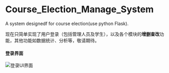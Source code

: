 # Course_Election_Manage_System
A system designedf for course election(use python Flask). 

现在只简单实现了用户登录（包括管理人员及学生），以及各个模块的**增删查改**功能，其他功能如数据统计、分析等，敬请期待。

#### 登录界面
![登录UI界面](https://github.com/cauchyguo//home/cauchy/PycharmProjects/Course_Election_Manage_System/static/assets/img/Login_UI.png "Login_UI")
